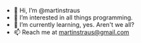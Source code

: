 - 👋 Hi, I’m @martinstraus
- 👀 I’m interested in all things programming.
- 🌱 I’m currently learning, yes. Aren't we all?
- 📫 Reach me at martinstraus@gmail.com

<!---
martinstraus/martinstraus is a ✨ special ✨ repository because its `README.md` (this file) appears on your GitHub profile.
You can click the Preview link to take a look at your changes.
--->
